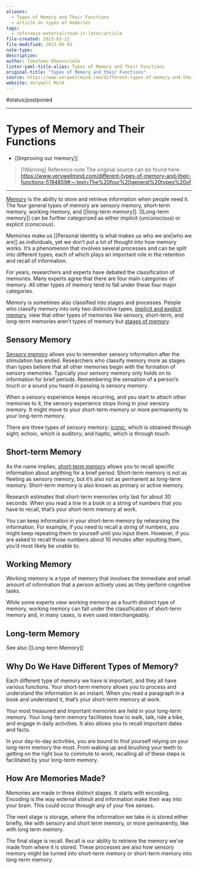 ```yaml
---
aliases:
  - Types of Memory and Their Functions
  - article on types of memories
tags:
  - reference-material/read-it-later/article
file-created: 2023-03-12
file-modified: 2023-09-03
note-type: 
description: 
author: Toketemu Ohwovoriole
linter-yaml-title-alias: Types of Memory and Their Functions
original-title: "Types of Memory and their Functions"
source: https://www.verywellmind.com/different-types-of-memory-and-their-functions-5194859#:~:text=The%20four%20general%20types%20of
website: Verywell Mind
---
```


 #status/postponed

---

# Types of Memory and Their Functions

- [[Improving our memory]]

> [!Warning] Reference note
> The original source can be found here: https://www.verywellmind.com/different-types-of-memory-and-their-functions-5194859#:~:text=The%20four%20general%20types%20of

---

[Memory](https://www.verywellmind.com/what-is-memory-2795006) is the ability to store and retrieve information when people need it. The four general types of memory are sensory memory, short-term memory, working memory, and [[long-term memory]]. [[Long-term memory]] can be further categorized as either implicit (unconscious) or explicit (conscious).

Memories make us [[Personal identity is what makes us who we are|who we are]] as individuals, yet we don’t put a lot of thought into how memory works. It’s a phenomenon that involves several processes and can be split into different types, each of which plays an important role in the retention and recall of information.

For years, researchers and experts have debated the classification of memories. Many experts agree that there are four main categories of memory. All other types of memory tend to fall under these four major categories. 

Memory is sometimes also classified into stages and processes. People who classify memory into only two distinctive types, [implicit and explicit memory](https://www.verywellmind.com/implicit-and-explicit-memory-2795346), view that other types of memories like sensory, short-term, and long-term memories aren’t types of memory but [stages of memory](https://www.verywellmind.com/what-are-the-5-stages-of-memory-5496658).

## Sensory Memory

[Sensory memory](https://www.verywellmind.com/what-is-sensory-memory-2795352) allows you to remember sensory information after the stimulation has ended. Researchers who classify memory more as stages than types believe that all other memories begin with the formation of sensory memories. Typically your sensory memory only holds on to information for brief periods. Remembering the sensation of a person’s touch or a sound you heard in passing is sensory memory.

When a sensory experience keeps recurring, and you start to attach other memories to it, the sensory experience stops living in your sensory memory. It might move to your short-term memory or more permanently to your long-term memory.

There are three types of sensory memory: [iconic](https://www.verywellmind.com/what-is-iconic-memory-2795272), which is obtained through sight; echoic, which is auditory; and haptic, which is through touch.

## Short-term Memory

As the name implies, [short-term memory](https://www.verywellmind.com/what-is-short-term-memory-2795348) allows you to recall specific information about anything for a brief period. Short-term memory is not as fleeting as sensory memory, but it’s also not as permanent as long-term memory. Short-term memory is also known as primary or active memory.

Research estimates that short-term memories only last for about 30 seconds. When you read a line in a book or a string of numbers that you have to recall, that’s your short-term memory at work.

You can keep information in your short-term memory by rehearsing the information. For example, if you need to recall a string of numbers, you might keep repeating them to yourself until you input them. However, if you are asked to recall those numbers about 10 minutes after inputting them, you’d most likely be unable to. 

## Working Memory

Working memory is a type of memory that involves the immediate and small amount of information that a person actively uses as they perform cognitive tasks.

While some experts view working memory as a fourth distinct type of memory, working memory can fall under the classification of short-term memory and, in many cases, is even used interchangeably. 

## Long-term Memory

See also [[Long-term Memory]]

## Why Do We Have Different Types of Memory?

Each different type of memory we have is important, and they all have various functions. Your short-term memory allows you to process and understand the information in an instant. When you read a paragraph in a book and understand it, that’s your short-term memory at work. 

Your most treasured and important memories are held in your long-term memory. Your long-term memory facilitates how to walk, talk, ride a bike, and engage in daily activities. It also allows you to recall important dates and facts.

In your day-to-day activities, you are bound to find yourself relying on your long-term memory the most. From waking up and brushing your teeth to getting on the right bus to commute to work, recalling all of these steps is facilitated by your long-term memory. 

## How Are Memories Made?

Memories are made in three distinct stages. It starts with encoding. Encoding is the way external stimuli and information make their way into your brain. This could occur through any of your five senses.

The next stage is storage, where the information we take in is stored either briefly, like with sensory and short term memory, or more permanently, like with long term memory.

The final stage is recall. Recall is our ability to retrieve the memory we’ve made from where it is stored. These processes are also how sensory memory might be turned into short-term memory or short-term memory into long-term memory. 

